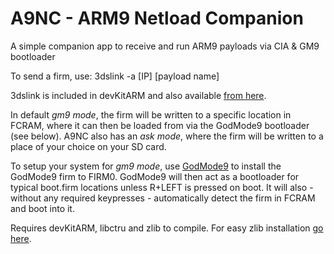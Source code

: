 # A9NC - ARM9 Netload Companion
A simple companion app to receive and run ARM9 payloads via CIA & GM9 bootloader

To send a firm, use:
3dslink -a [IP] [payload name]

3dslink is included in devKitARM and also available [from here](http://davejmurphy.com/3dslink/).

In default _gm9 mode_, the firm will be written to a specific location in FCRAM, where it can then be loaded from via the GodMode9 bootloader (see below). A9NC also has an _ask mode_, where the firm will be written to a place of your choice on your SD card.

To setup your system for _gm9 mode_, use [GodMode9](https://github.com/d0k3/GodMode9/releases) to install the GodMode9 firm to FIRM0. GodMode9 will then act as a bootloader for typical boot.firm locations unless R+LEFT is pressed on boot. It will also - without any required keypresses - automatically detect the firm in FCRAM and boot into it.

Requires devKitARM, libctru and zlib to compile. For easy zlib installation [go here](https://github.com/devkitPro/3ds_portlibs).

